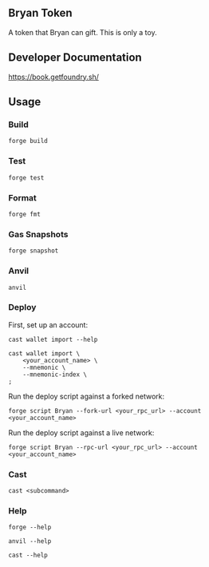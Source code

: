 ## Bryan Token

A token that Bryan can gift. This is only a toy.

## Developer Documentation

<https://book.getfoundry.sh/>

## Usage

### Build

```shell
forge build
```

### Test

```shell
forge test
```

### Format

```shell
forge fmt
```

### Gas Snapshots

```shell
forge snapshot
```

### Anvil

```shell
anvil
```

### Deploy

First, set up an account:

```shell
cast wallet import --help
```

```shell
cast wallet import \
    <your_account_name> \
    --mnemonic \
    --mnemonic-index \
;
```

Run the deploy script against a forked network:

```shell
forge script Bryan --fork-url <your_rpc_url> --account <your_account_name>
```

Run the deploy script against a live network:

```shell
forge script Bryan --rpc-url <your_rpc_url> --account <your_account_name>
```

### Cast

```shell
cast <subcommand>
```

### Help

```shell
forge --help
```

```shell
anvil --help
```

```shell
cast --help
```
